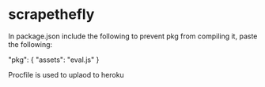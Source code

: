 # scrapethefly


In package.json include the following to prevent pkg from compiling it, paste the following:

  "pkg": {
    "assets": "eval.js"
  }



  Procfile is used to uplaod to heroku